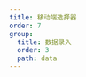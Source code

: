 ```yaml
---
title: 移动端选择器
order: 7
group:
  title: 数据录入
  order: 3
  path: data
---
```


<code src="../demo/Picker.jsx"></code>
<API src="../src/Picker.tsx"></API>
